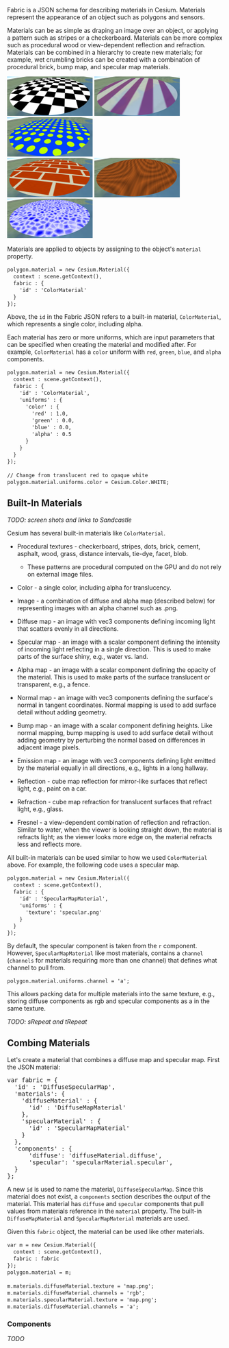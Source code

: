 Fabric is a JSON schema for describing materials in Cesium.  Materials represent the appearance of an object such as polygons and sensors.

Materials can be as simple as draping an image over an object, or applying a pattern such as stripes or a checkerboard.  Materials can be more complex such as procedural wood or view-dependent reflection and refraction.  Materials can be combined in a hierarchy to create new materials; for example, wet crumbling bricks can be created with a combination of procedural brick, bump map, and specular map materials.

<img src="features/CheckerboardMaterial.png" width="200" height="92" alt="Checkerboard" />
<img src="features/VerticalStripeMaterial.png" width="200" height="92" alt="Vertical stripe" />
<img src="features/DotMaterial.png" width="200" height="92" alt="Dot" /><br />
<img src="features/BrickMaterial.png" width="200" height="92" alt="Brick" />
<img src="features/WoodMaterial.png" width="200" height="92" alt="Wood" />
<img src="features/FacetMaterial.png" width="200" height="92" alt="Facet" />

Materials are applied to objects by assigning to the object's `material` property.
````
polygon.material = new Cesium.Material({
  context : scene.getContext(),
  fabric : {
    'id' : 'ColorMaterial'
  }
});
````
Above, the `id` in the Fabric JSON refers to a built-in material, `ColorMaterial`, which represents a single color, including alpha.

Each material has zero or more uniforms, which are input parameters that can be specified when creating the material and modified after.  For example, `ColorMaterial` has a `color` uniform with `red`, `green`, `blue`, and `alpha` components.
````
polygon.material = new Cesium.Material({
  context : scene.getContext(),
  fabric : {
    'id' : 'ColorMaterial',
    'uniforms' : {
      'color' : {
        'red' : 1.0,
        'green' : 0.0,
        'blue' : 0.0,
        'alpha' : 0.5
      }
    }
  }
});

// Change from translucent red to opaque white
polygon.material.uniforms.color = Cesium.Color.WHITE;
````

## Built-In Materials

_TODO: screen shots and links to Sandcastle_

Cesium has several built-in materials like `ColorMaterial`.

* Procedural textures - checkerboard, stripes, dots, brick, cement, asphalt, wood, grass, distance intervals, tie-dye, facet, blob.
   * These patterns are procedural computed on the GPU and do not rely on external image files.

* Color - a single color, including alpha for translucency.
* Image - a combination of diffuse and alpha map (described below) for representing images with an alpha channel such as .png.

* Diffuse map - an image with vec3 components defining incoming light that scatters evenly in all directions.
* Specular map - an image with a scalar component defining the intensity of incoming light reflecting in a single direction.  This is used to make parts of the surface shiny, e.g., water vs. land.
* Alpha map - an image with a scalar component defining the opacity of the material.  This is used to make parts of the surface translucent or transparent, e.g., a fence.
* Normal map - an image with vec3 components defining the surface's normal in tangent coordinates.  Normal mapping is used to add surface detail without adding geometry.
* Bump map - an image with a scalar component defining heights.  Like normal mapping, bump mapping is used to add surface detail without adding geometry by perturbing the normal based on differences in adjacent image pixels.
* Emission map - an image with vec3 components defining light emitted by the material equally in all directions, e.g., lights in a long hallway.
* Reflection - cube map reflection for mirror-like surfaces that reflect light, e.g., paint on a car.
* Refraction - cube map refraction for translucent surfaces that refract light, e.g., glass.
* Fresnel - a view-dependent combination of reflection and refraction.  Similar to water, when the viewer is looking straight down, the material is refracts light; as the viewer looks more edge on, the material refracts less and reflects more.

All built-in materials can be used similar to how we used `ColorMaterial` above.  For example, the following code uses a specular map.
````
polygon.material = new Cesium.Material({
  context : scene.getContext(),
  fabric : {
    'id' : 'SpecularMapMaterial',
    'uniforms' : {
      'texture': 'specular.png'
    }
  }
});
````
By default, the specular component is taken from the `r` component.  However, `SpecularMapMaterial` like most materials, contains a `channel` (`channels` for materials requiring more than one channel) that defines what channel to pull from.
````
polygon.material.uniforms.channel = 'a';
````
This allows packing data for multiple materials into the same texture, e.g., storing diffuse components as rgb and specular components as a in the same texture.

_TODO: sRepeat and tRepeat_

## Combing Materials

Let's create a material that combines a diffuse map and specular map.  First the JSON material:
<pre>
var fabric = {
  'id' : 'DiffuseSpecularMap',
  'materials': {
    'diffuseMaterial' : {
      'id' : 'DiffuseMapMaterial'
    },
    'specularMaterial' : {
      'id' : 'SpecularMapMaterial'
    }
  },
  'components' : {
      'diffuse': 'diffuseMaterial.diffuse',
      'specular': 'specularMaterial.specular',
  }
};
</pre>
A new `id` is used to name the material, `DiffuseSpecularMap`.  Since this material does not exist, a `components` section describes the output of the material.  This material has `diffuse` and `specular` components that pull values from materials reference in the `material` property.  The built-in `DiffuseMapMaterial` and `SpecularMapMaterial` materials are used.

Given this `fabric` object, the material can be used like other materials.
````
var m = new Cesium.Material({
  context : scene.getContext(),
  fabric : fabric
});
polygon.material = m;

m.materials.diffuseMaterial.texture = 'map.png';
m.materials.diffuseMaterial.channels = 'rgb';
m.materials.specularMaterial.texture = 'map.png';
m.materials.diffuseMaterial.channels = 'a';
````

### Components

_TODO_